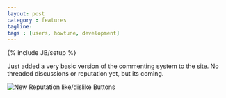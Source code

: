 ```yaml
---
layout: post
category : features
tagline:
tags : [users, howtune, development]
---
```

{% include JB/setup %}

Just added a very basic version of the commenting system to the site.  No threaded discussions or reputation yet, but its coming.

![New Reputation like/dislike Buttons]({{BASE_PATH}}/assets/img/comments-added.jpg)
